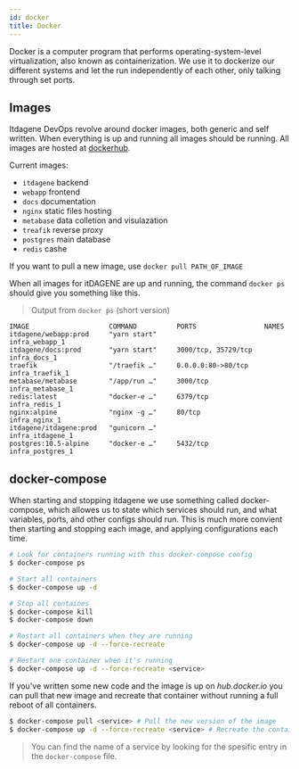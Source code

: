 ```yaml
---
id: docker
title: Docker
---
```


Docker is a computer program that performs operating-system-level virtualization, also known as containerization. We use it to dockerize our different systems and let the run independently of each other, only talking through set ports.

## Images
Itdagene DevOps revolve around docker images, both generic and self written. When everything is up and running all images should be running. All images are hosted at [dockerhub](https://hub.docker.com/?namespace=itdagene).

Current images:
- `itdagene` backend 
- `webapp` frontend
- `docs` documentation
- `nginx` static files hosting
- `metabase` data colletion and visulazation
- `treafik` reverse proxy
- `postgres` main database
- `redis` cashe

If you want to pull a new image, use `docker pull PATH_OF_IMAGE`

When all images for itDAGENE are up and running, the command `docker ps` should give you something like this.
> Output from `docker ps` (short version)

```
IMAGE                    COMMAND          PORTS                 NAMES
itdagene/webapp:prod     "yarn start"                           infra_webapp_1
itdagene/docs:prod       "yarn start"     3000/tcp, 35729/tcp   infra_docs_1
traefik                  "/traefik …"     0.0.0.0:80->80/tcp   infra_traefik_1
metabase/metabase        "/app/run …"     3000/tcp              infra_metabase_1
redis:latest             "docker-e …"     6379/tcp              infra_redis_1
nginx:alpine             "nginx -g …"     80/tcp                infra_nginx_1
itdagene/itdagene:prod   "gunicorn …"                           infra_itdagene_1
postgres:10.5-alpine     "docker-e …"     5432/tcp              infra_postgres_1
```

## docker-compose
When starting and stopping itdagene we use something called docker-compose, which allowes us to state which services should run, and what variables, ports, and other configs should run. This is much more convient then starting and stopping each image, and applying configurations each time.

```zsh
# Look for containers running with this docker-compose config
$ docker-compose ps

# Start all containers
$ docker-compose up -d

# Stop all containes
$ docker-compose kill
$ docker-compose down

# Restart all containers when they are running
$ docker-compose up -d --force-recreate

# Restart one container when it's running
$ docker-compose up -d --force-recreate <service>
```

If you've written some new code and the image is up on _hub.docker.io_ you can pull that new image and recreate that container without running a full reboot of all containers.
```zsh
$ docker-compose pull <service> # Pull the new version of the image
$ docker-compose up -d --force-recreate <service> # Recreate the container
```
> You can find the name of a service by looking for the spesific entry in the `docker-compose` file.